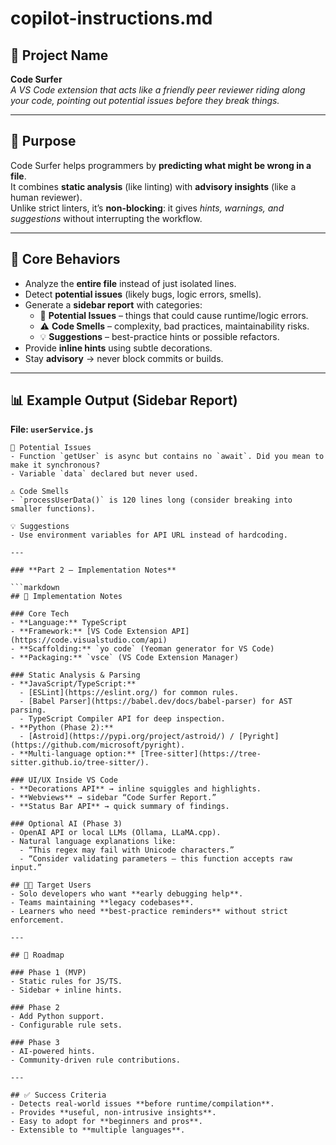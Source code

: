 # copilot-instructions.md

## 📛 Project Name
**Code Surfer**  
*A VS Code extension that acts like a friendly peer reviewer riding along your code, pointing out potential issues before they break things.*  

---

## 🎯 Purpose
Code Surfer helps programmers by **predicting what might be wrong in a file**.  
It combines **static analysis** (like linting) with **advisory insights** (like a human reviewer).  
Unlike strict linters, it’s **non-blocking**: it gives *hints, warnings, and suggestions* without interrupting the workflow.  

---

## 🧠 Core Behaviors
- Analyze the **entire file** instead of just isolated lines.  
- Detect **potential issues** (likely bugs, logic errors, smells).  
- Generate a **sidebar report** with categories:  
  - 🚩 **Potential Issues** – things that could cause runtime/logic errors.  
  - ⚠️ **Code Smells** – complexity, bad practices, maintainability risks.  
  - 💡 **Suggestions** – best-practice hints or possible refactors.  
- Provide **inline hints** using subtle decorations.  
- Stay **advisory** → never block commits or builds.  

---

## 📊 Example Output (Sidebar Report)

**File: `userService.js`**

```text
🚩 Potential Issues
- Function `getUser` is async but contains no `await`. Did you mean to make it synchronous?  
- Variable `data` declared but never used.  

⚠️ Code Smells
- `processUserData()` is 120 lines long (consider breaking into smaller functions).  

💡 Suggestions
- Use environment variables for API URL instead of hardcoding.

---

### **Part 2 – Implementation Notes**

```markdown
## 🔧 Implementation Notes

### Core Tech
- **Language:** TypeScript  
- **Framework:** [VS Code Extension API](https://code.visualstudio.com/api)  
- **Scaffolding:** `yo code` (Yeoman generator for VS Code)  
- **Packaging:** `vsce` (VS Code Extension Manager)  

### Static Analysis & Parsing
- **JavaScript/TypeScript:**  
  - [ESLint](https://eslint.org/) for common rules.  
  - [Babel Parser](https://babel.dev/docs/babel-parser) for AST parsing.  
  - TypeScript Compiler API for deep inspection.  
- **Python (Phase 2):**  
  - [Astroid](https://pypi.org/project/astroid/) / [Pyright](https://github.com/microsoft/pyright).  
- **Multi-language option:** [Tree-sitter](https://tree-sitter.github.io/tree-sitter/).  

### UI/UX Inside VS Code
- **Decorations API** → inline squiggles and highlights.  
- **Webviews** → sidebar “Code Surfer Report.”  
- **Status Bar API** → quick summary of findings.  

### Optional AI (Phase 3)
- OpenAI API or local LLMs (Ollama, LLaMA.cpp).  
- Natural language explanations like:  
  - “This regex may fail with Unicode characters.”  
  - “Consider validating parameters — this function accepts raw input.”

## 🧑‍💻 Target Users
- Solo developers who want **early debugging help**.  
- Teams maintaining **legacy codebases**.  
- Learners who need **best-practice reminders** without strict enforcement.  

---

## 🚦 Roadmap

### Phase 1 (MVP)
- Static rules for JS/TS.  
- Sidebar + inline hints.  

### Phase 2
- Add Python support.  
- Configurable rule sets.  

### Phase 3
- AI-powered hints.  
- Community-driven rule contributions.  

---

## ✅ Success Criteria
- Detects real-world issues **before runtime/compilation**.  
- Provides **useful, non-intrusive insights**.  
- Easy to adopt for **beginners and pros**.  
- Extensible to **multiple languages**.  
